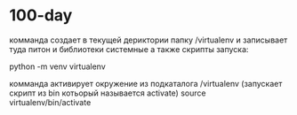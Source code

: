 # 100-day
комманда создает в текущей дериктории папку /virtualenv и записывает туда питон и библиотеки системные а также скрипты запуска:

python -m venv virtualenv


комманда активирует окружение из подкаталога /virtualenv (запускает скрипт из bin котьорый называется activate)
source virtualenv/bin/activate